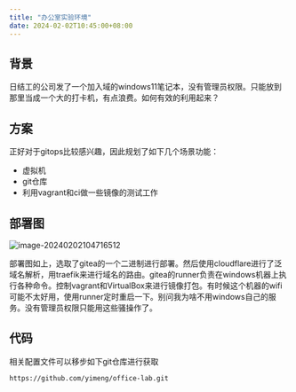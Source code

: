 ```yaml
---
title: "办公室实验环境"
date: 2024-02-02T10:45:00+08:00
---
```


## 背景

日结工的公司发了一个加入域的windows11笔记本，没有管理员权限。只能放到那里当成一个大的打卡机，有点浪费。如何有效的利用起来？

## 方案

正好对于gitops比较感兴趣，因此规划了如下几个场景功能：

- 虚拟机
- git仓库
- 利用vagrant和ci做一些镜像的测试工作

## 部署图

![image-20240202104716512](http://pic.chenym.net/blog/image-20240202104716512.png)

部署图如上，选取了gitea的一个二进制进行部署。然后使用cloudflare进行了泛域名解析，用traefik来进行域名的路由。gitea的runner负责在windows机器上执行各种命令。控制vagrant和VirtualBox来进行镜像打包。有时候这个机器的wifi可能不太好用，使用runner定时重启一下。别问我为啥不用windows自己的服务。没有管理员权限只能用这些骚操作了。

## 代码

相关配置文件可以移步如下git仓库进行获取

```
https://github.com/yimeng/office-lab.git
```


